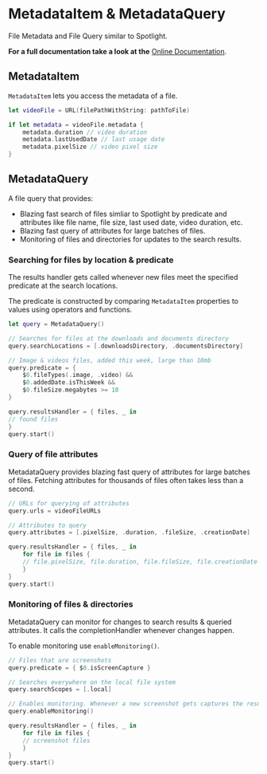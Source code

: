 # MetadataItem & MetadataQuery

File Metadata and File Query similar to Spotlight.

**For a full documentation take a look at the** [Online Documentation](https://swiftpackageindex.com/flocked/FZMetadata/documentation/).


## MetadataItem

`MetadataItem` lets you access the metadata of a file.

```swift
let videoFile = URL(filePathWithString: pathToFile)

if let metadata = videoFile.metadata {
    metadata.duration // video duration
    metadata.lastUsedDate // last usage date
    metadata.pixelSize // video pixel size
}
```

## MetadataQuery

A file query that provides:
- Blazing fast search of files simliar to Spotlight by predicate and attributes like file name, file size, last used date, video duration, etc.
- Blazing fast query of attributes for large batches of files.
- Monitoring of files and directories for updates to the search results.

### Searching for files by location & predicate

The results handler gets called whenever new files meet the specified predicate at the search locations.

The predicate is constructed by comparing `MetadataItem` properties to values using operators and functions.

```swift
let query = MetadataQuery()

// Searches for files at the downloads and documents directory
query.searchLocations = [.downloadsDirectory, .documentsDirectory]

// Image & videos files, added this week, large than 10mb
query.predicate = { 
    $0.fileTypes(.image, .video) && 
    $0.addedDate.isThisWeek && 
    $0.fileSize.megabytes >= 10 
}

query.resultsHandler = { files, _ in
// found files
}
query.start()
```

### Query of file attributes

MetadataQuery provides blazing fast query of attributes for large batches of files. Fetching attributes for thousands of files often takes less than a second.

```swift
// URLs for querying of attributes
query.urls = videoFileURLs

// Attributes to query
query.attributes = [.pixelSize, .duration, .fileSize, .creationDate]

query.resultsHandler = { files, _ in  
    for file in files {
    // file.pixelSize, file.duration, file.fileSize, file.creationDate
    }
}
query.start()
```

### Monitoring of files & directories

MetadataQuery can monitor for changes to search results & queried attributes. It calls the completionHandler whenever changes happen.

To enable monitoring use `enableMonitoring()`.

```swift
// Files that are screenshots
query.predicate = { $0.isScreenCapture }

// Searches everywhere on the local file system
query.searchScopes = [.local]

// Enables monitoring. Whenever a new screenshot gets captures the results handler gets called
query.enableMonitoring()

query.resultsHandler = { files, _ in
    for file in files {
    // screenshot files
    }
}
query.start()
```
